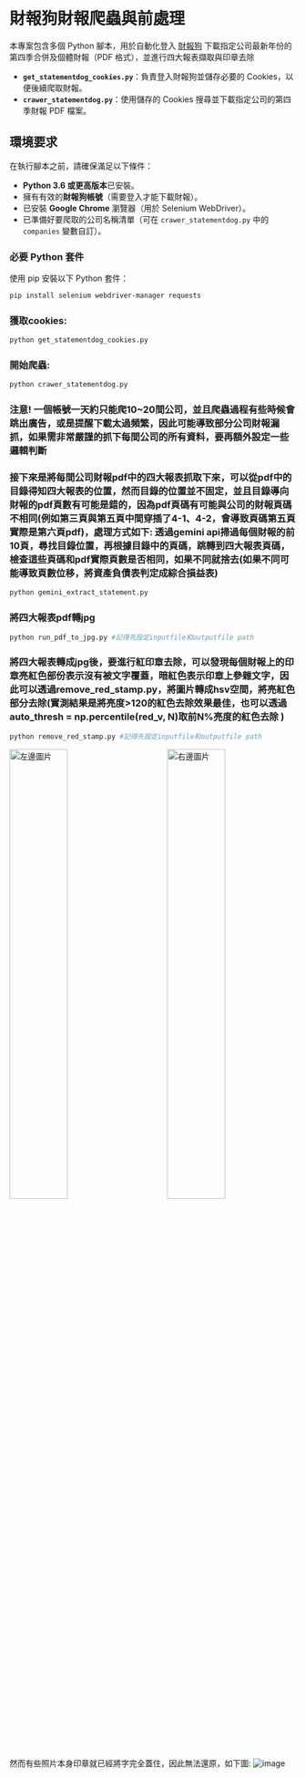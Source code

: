 # 財報狗財報爬蟲與前處理

本專案包含多個 Python 腳本，用於自動化登入 [財報狗](https://statementdog.com/) 下載指定公司最新年份的第四季合併及個體財報（PDF 格式），並進行四大報表擷取與印章去除

- **`get_statementdog_cookies.py`**：負責登入財報狗並儲存必要的 Cookies，以便後續爬取財報。
- **`crawer_statementdog.py`**：使用儲存的 Cookies 搜尋並下載指定公司的第四季財報 PDF 檔案。

## 環境要求

在執行腳本之前，請確保滿足以下條件：

- **Python 3.6 或更高版本**已安裝。
- 擁有有效的**財報狗帳號**（需要登入才能下載財報）。
- 已安裝 **Google Chrome** 瀏覽器（用於 Selenium WebDriver）。
- 已準備好要爬取的公司名稱清單（可在 `crawer_statementdog.py` 中的 `companies` 變數自訂）。

### 必要 Python 套件

使用 pip 安裝以下 Python 套件：

```bash
pip install selenium webdriver-manager requests
```

### 獲取cookies:
```bash
python get_statementdog_cookies.py
```
### 開始爬蟲:
```bash
python crawer_statementdog.py
```
### 注意! 一個帳號一天約只能爬10~20間公司，並且爬蟲過程有些時候會跳出廣告，或是提醒下載太過頻繁，因此可能導致部分公司財報漏抓，如果需非常嚴謹的抓下每間公司的所有資料，要再額外設定一些邏輯判斷


### 接下來是將每間公司財報pdf中的四大報表抓取下來，可以從pdf中的目錄得知四大報表的位置，然而目錄的位置並不固定，並且目錄導向財報的pdf頁數有可能是錯的，因為pdf頁碼有可能與公司的財報頁碼不相同(例如第三頁與第五頁中間穿插了4-1、4-2，會導致頁碼第五頁實際是第六頁pdf)，處理方式如下: 透過gemini api掃過每個財報的前10頁，尋找目錄位置，再根據目錄中的頁碼，跳轉到四大報表頁碼，檢查這些頁碼和pdf實際頁數是否相同，如果不同就捨去(如果不同可能導致頁數位移，將資產負債表判定成綜合損益表)
```bash
python gemini_extract_statement.py
```
### 將四大報表pdf轉jpg
```bash
python run_pdf_to_jpg.py #記得先設定inputfile和outputfile path
```

### 將四大報表轉成jpg後，要進行紅印章去除，可以發現每個財報上的印章亮紅色部份表示沒有被文字覆蓋，暗紅色表示印章上參雜文字，因此可以透過remove_red_stamp.py，將圖片轉成hsv空間，將亮紅色部分去除(實測結果是將亮度>120的紅色去除效果最佳，也可以透過auto_thresh = np.percentile(red_v, N)取前N%亮度的紅色去除 )
```bash
python remove_red_stamp.py #記得先設定inputfile和outputfile path
```
<div style="overflow: hidden;">
  <img src="https://github.com/user-attachments/assets/f68b39c1-6cd7-4929-b50e-a63ef158704d" style="float: left; width: 45%; margin-right: 5%;" alt="左邊圖片">
  <img src="https://github.com/user-attachments/assets/2cc05b37-a1b1-4d16-916c-1cebbb923a23" style="float: right; width: 45%;" alt="右邊圖片">
</div>

然而有些照片本身印章就已經將字完全蓋住，因此無法還原，如下圖:
![image](https://github.com/user-attachments/assets/7a4a10dc-4199-455a-9830-b277043344a9)



